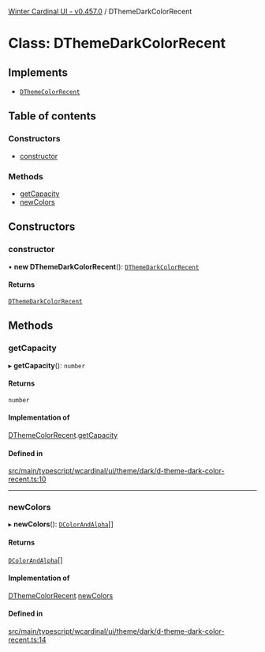 [Winter Cardinal UI - v0.457.0](../index.md) / DThemeDarkColorRecent

# Class: DThemeDarkColorRecent

## Implements

- [`DThemeColorRecent`](../interfaces/DThemeColorRecent.md)

## Table of contents

### Constructors

- [constructor](DThemeDarkColorRecent.md#constructor)

### Methods

- [getCapacity](DThemeDarkColorRecent.md#getcapacity)
- [newColors](DThemeDarkColorRecent.md#newcolors)

## Constructors

### constructor

• **new DThemeDarkColorRecent**(): [`DThemeDarkColorRecent`](DThemeDarkColorRecent.md)

#### Returns

[`DThemeDarkColorRecent`](DThemeDarkColorRecent.md)

## Methods

### getCapacity

▸ **getCapacity**(): `number`

#### Returns

`number`

#### Implementation of

[DThemeColorRecent](../interfaces/DThemeColorRecent.md).[getCapacity](../interfaces/DThemeColorRecent.md#getcapacity)

#### Defined in

[src/main/typescript/wcardinal/ui/theme/dark/d-theme-dark-color-recent.ts:10](https://github.com/winter-cardinal/winter-cardinal-ui/blob/v0.457.0/src/main/typescript/wcardinal/ui/theme/dark/d-theme-dark-color-recent.ts#L10)

___

### newColors

▸ **newColors**(): [`DColorAndAlpha`](../interfaces/DColorAndAlpha.md)[]

#### Returns

[`DColorAndAlpha`](../interfaces/DColorAndAlpha.md)[]

#### Implementation of

[DThemeColorRecent](../interfaces/DThemeColorRecent.md).[newColors](../interfaces/DThemeColorRecent.md#newcolors)

#### Defined in

[src/main/typescript/wcardinal/ui/theme/dark/d-theme-dark-color-recent.ts:14](https://github.com/winter-cardinal/winter-cardinal-ui/blob/v0.457.0/src/main/typescript/wcardinal/ui/theme/dark/d-theme-dark-color-recent.ts#L14)
